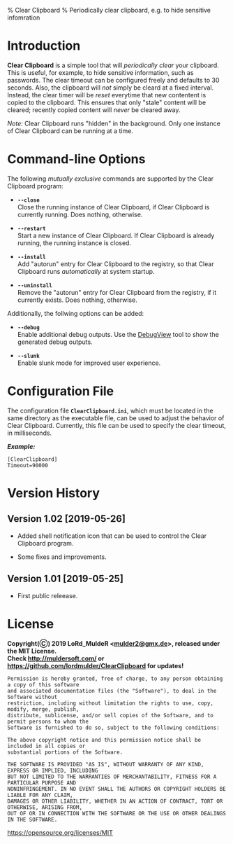 % Clear Clipboard
% Periodically clear clipboard, e.g. to hide sensitive infomration  

# Introduction

**Clear Clipboard** is a simple tool that will *periodically clear* your clipboard. This is useful, for example, to hide sensitive information, such as passwords. The clear timeout can be configured freely and defaults to 30 seconds. Also, the clipboard will *not* simply be cleard at a fixed interval. Instead, the clear timer will be *reset* everytime that new contentent is copied to the clipboard. This ensures that only "stale" content will be cleared; recently copied content will *never* be cleared away.

*Note:* Clear Clipboard runs "hidden" in the background. Only one instance of Clear Clipboard can be running at a time.


# Command-line Options

The following *mutually exclusive* commands are supported by the Clear Clipboard program:

* **`--close`**  
  Close the running instance of Clear Clipboard, if Clear Clipboard is currently running. Does nothing, otherwise.

* **`--restart`**  
  Start a new instance of Clear Clipboard. If Clear Clipboard is already running, the running instance is closed.

* **`--install`**  
  Add "autorun" entry for Clear Clipboard to the registry, so that Clear Clipboard runs *automatically* at system startup.

* **`--uninstall`**  
  Remove the "autorun" entry for Clear Clipboard from the registry, if it currently exists. Does nothing, otherwise.

Additionally, the follwing options can be added:

* **`--debug`**  
  Enable additional debug outputs. Use the [DebugView](https://docs.microsoft.com/en-us/sysinternals/downloads/debugview) tool to show the generated debug outputs.

* **`--slunk`**  
  Enable slunk mode for improved user experience.


# Configuration File

The configuration file **`ClearClipboard.ini`**, which must be located in the same directory as the executable file, can be used to adjust the behavior of Clear Clipboard. Currently, this file can be used to specify the clear timeout, in milliseconds.

***Example:***

	[ClearClipboard]
	Timeout=90000

# Version History

## Version 1.02 [2019-05-26]

* Added shell notification icon that can be used to control the Clear Clipboard program.

* Some fixes and improvements.

## Version 1.01 [2019-05-25]

* First public releease.


# License

**Copyright(&#9400;) 2019 LoRd_MuldeR &lt;mulder2@gmx.de&gt;, released under the MIT License.**  
**Check <http://muldersoft.com/> or <https://github.com/lordmulder/ClearClipboard> for updates!**

	Permission is hereby granted, free of charge, to any person obtaining a copy of this software
	and associated documentation files (the "Software"), to deal in the Software without
	restriction, including without limitation the rights to use, copy, modify, merge, publish,
	distribute, sublicense, and/or sell copies of the Software, and to permit persons to whom the
	Software is furnished to do so, subject to the following conditions:

	The above copyright notice and this permission notice shall be included in all copies or
	substantial portions of the Software.

	THE SOFTWARE IS PROVIDED "AS IS", WITHOUT WARRANTY OF ANY KIND, EXPRESS OR IMPLIED, INCLUDING
	BUT NOT LIMITED TO THE WARRANTIES OF MERCHANTABILITY, FITNESS FOR A PARTICULAR PURPOSE AND
	NONINFRINGEMENT. IN NO EVENT SHALL THE AUTHORS OR COPYRIGHT HOLDERS BE LIABLE FOR ANY CLAIM,
	DAMAGES OR OTHER LIABILITY, WHETHER IN AN ACTION OF CONTRACT, TORT OR OTHERWISE, ARISING FROM,
	OUT OF OR IN CONNECTION WITH THE SOFTWARE OR THE USE OR OTHER DEALINGS IN THE SOFTWARE.

<https://opensource.org/licenses/MIT>
